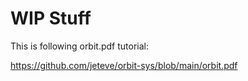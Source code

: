 # WIP Stuff

This is following orbit.pdf tutorial:

https://github.com/jeteve/orbit-sys/blob/main/orbit.pdf

